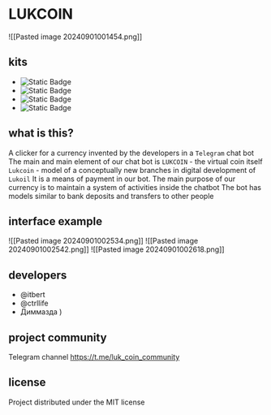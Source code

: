 # LUKCOIN

![[Pasted image 20240901001454.png]]

## kits
- ![Static Badge](https://img.shields.io/badge/engine-python-red) 
- ![Static Badge](https://img.shields.io/badge/lib-aiogram%203.x-blue)
- ![Static Badge](https://img.shields.io/badge/sql-nosql-yellow)
- ![Static Badge](https://img.shields.io/badge/license-MIT-white)

## what is this?
A clicker for a currency invented by the developers in a `Telegram` chat bot
The main and main element of our chat bot is `LUKCOIN` - the virtual coin itself
`Lukcoin` - model of a conceptually new branches in digital development of `Lukoil`
It is a means of payment in our bot. The main purpose of our currency is to maintain a system of activities inside the chatbot
The bot has models similar to bank deposits and transfers to other people

## interface example
![[Pasted image 20240901002534.png]]
![[Pasted image 20240901002542.png]]
![[Pasted image 20240901002618.png]]

## developers
- @itbert
- @ctrllife
- Диммазда )

## project community
Telegram channel
https://t.me/luk_coin_community

## license
Project distributed under the MIT license
